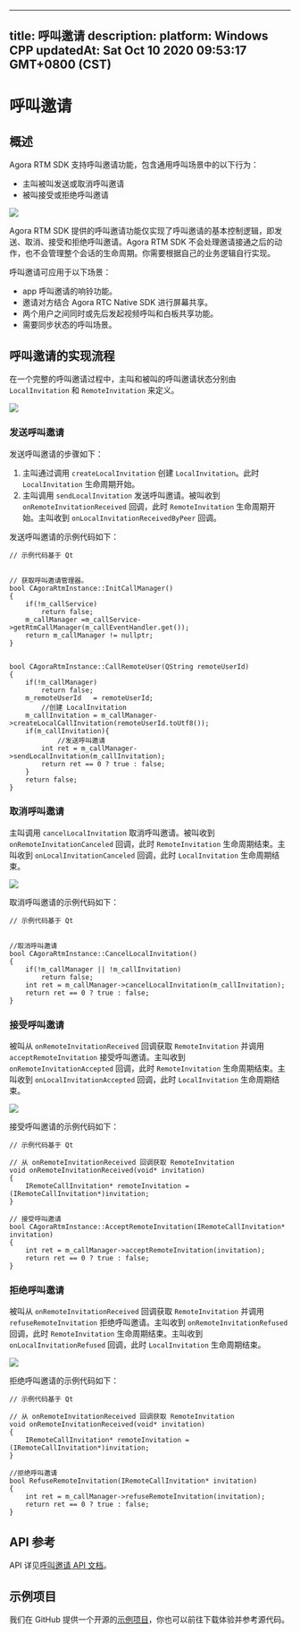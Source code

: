 
---
title: 呼叫邀请
description: 
platform: Windows CPP
updatedAt: Sat Oct 10 2020 09:53:17 GMT+0800 (CST)
---
# 呼叫邀请
## 概述

Agora RTM SDK 支持呼叫邀请功能，包含通用呼叫场景中的以下行为：

- 主叫被叫发送或取消呼叫邀请
- 被叫接受或拒绝呼叫邀请

![](https://web-cdn.agora.io/docs-files/1602313430536)


Agora RTM SDK 提供的呼叫邀请功能仅实现了呼叫邀请的基本控制逻辑，即发送、取消、接受和拒绝呼叫邀请。Agora RTM SDK 不会处理邀请接通之后的动作，也不会管理整个会话的生命周期。你需要根据自己的业务逻辑自行实现。

呼叫邀请可应用于以下场景：

- app 呼叫邀请的响铃功能。
- 邀请对方结合 Agora RTC Native SDK 进行屏幕共享。
- 两个用户之间同时或先后发起视频呼叫和白板共享功能。
- 需要同步状态的呼叫场景。

## 呼叫邀请的实现流程

在一个完整的呼叫邀请过程中，主叫和被叫的呼叫邀请状态分别由 `LocalInvitation` 和 `RemoteInvitation` 来定义。

![](https://web-cdn.agora.io/docs-files/1602313442227)


### 发送呼叫邀请

发送呼叫邀请的步骤如下：


1. 主叫通过调用 `createLocalInvitation` 创建 `LocalInvitation`。此时 `LocalInvitation` 生命周期开始。
2. 主叫调用 `sendLocalInvitation` 发送呼叫邀请。被叫收到 `onRemoteInvitationReceived` 回调，此时 `RemoteInvitation` 生命周期开始。主叫收到 `onLocalInvitationReceivedByPeer` 回调。

发送呼叫邀请的示例代码如下：

```
// 示例代码基于 Qt
 
 
// 获取呼叫邀请管理器。
bool CAgoraRtmInstance::InitCallManager()
{
    if(!m_callService)
        return false;
    m_callManager =m_callService->getRtmCallManager(m_callEventHandler.get());
    return m_callManager != nullptr;
}
 

bool CAgoraRtmInstance::CallRemoteUser(QString remoteUserId)
{
    if(!m_callManager)
        return false;
    m_remoteUserId   = remoteUserId;
		//创建 LocalInvitation
    m_callInvitation = m_callManager->createLocalCallInvitation(remoteUserId.toUtf8());
    if(m_callInvitation){
		    //发送呼叫邀请
        int ret = m_callManager->sendLocalInvitation(m_callInvitation);
        return ret == 0 ? true : false;
    }
    return false;
}
```



### 取消呼叫邀请

主叫调用 `cancelLocalInvitation` 取消呼叫邀请。被叫收到 `onRemoteInvitationCanceled` 回调，此时 `RemoteInvitation` 生命周期结束。主叫收到 `onLocalInvitationCanceled` 回调，此时 `LocalInvitation` 生命周期结束。

![](https://web-cdn.agora.io/docs-files/1598604324660)

取消呼叫邀请的示例代码如下：

```
// 示例代码基于 Qt
 
 
//取消呼叫邀请
bool CAgoraRtmInstance::CancelLocalInvitation()
{
    if(!m_callManager || !m_callInvitation)
        return false;
    int ret = m_callManager->cancelLocalInvitation(m_callInvitation);
    return ret == 0 ? true : false;
}
```



### 接受呼叫邀请

被叫从 `onRemoteInvitationReceived` 回调获取 `RemoteInvitation` 并调用 `acceptRemoteInvitation` 接受呼叫邀请。主叫收到 `onRemoteInvitationAccepted` 回调，此时 `RemoteInvitation` 生命周期结束。主叫收到 `onLocalInvitationAccepted` 回调，此时 `LocalInvitation` 生命周期结束。

![](https://web-cdn.agora.io/docs-files/1598604332061)

接受呼叫邀请的示例代码如下：

```
// 示例代码基于 Qt

// 从 onRemoteInvitationReceived 回调获取 RemoteInvitation
void onRemoteInvitationReceived(void* invitation)
{
    IRemoteCallInvitation* remoteInvitation = (IRemoteCallInvitation*)invitation;
}

// 接受呼叫邀请
bool CAgoraRtmInstance::AcceptRemoteInvitation(IRemoteCallInvitation* invitation)
{
    int ret = m_callManager->acceptRemoteInvitation(invitation);
    return ret == 0 ? true : false;
}
```

###  拒绝呼叫邀请

被叫从 `onRemoteInvitationReceived` 回调获取 `RemoteInvitation` 并调用 `refuseRemoteInvitation` 拒绝呼叫邀请。主叫收到 `onRemoteInvitationRefused` 回调，此时 `RemoteInvitation` 生命周期结束。主叫收到 `onLocalInvitationRefused` 回调，此时 `LocalInvitation` 生命周期结束。

![](https://web-cdn.agora.io/docs-files/1598604339097)

拒绝呼叫邀请的示例代码如下：

```
// 示例代码基于 Qt

// 从 onRemoteInvitationReceived 回调获取 RemoteInvitation
void onRemoteInvitationReceived(void* invitation)
{
    IRemoteCallInvitation* remoteInvitation = (IRemoteCallInvitation*)invitation;
}
 
//拒绝呼叫邀请
bool RefuseRemoteInvitation(IRemoteCallInvitation* invitation)
{
    int ret = m_callManager->refuseRemoteInvitation(invitation);
    return ret == 0 ? true : false;
}
```

##  API 参考

API 详见[呼叫邀请 API 文档](https://docs.agora.io/cn/Real-time-Messaging/API%20Reference/RTM_cpp/index.html#callinvitation)。

## 示例项目

我们在 GitHub 提供一个开源的[示例项目](https://github.com/AgoraIO-Usecase/Video-Calling)，你也可以前往下载体验并参考源代码。
